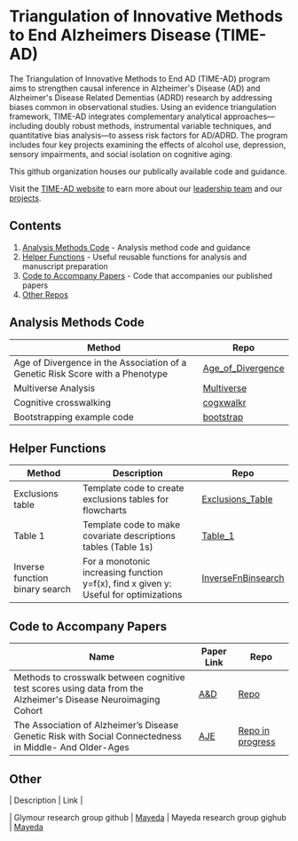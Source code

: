 # Triangulation of Innovative Methods to End Alzheimers Disease (TIME-AD)

The Triangulation of Innovative Methods to End AD (TIME-AD) program aims to strengthen causal inference in Alzheimer's Disease (AD) and Alzheimer's Disease Related Dementias (ADRD) research by addressing biases common in observational studies. Using an evidence triangulation framework, TIME-AD integrates complementary analytical approaches—including doubly robust methods, instrumental variable techniques, and quantitative bias analysis—to assess risk factors for AD/ADRD. The program includes four key projects examining the effects of alcohol use, depression, sensory impairments, and social isolation on cognitive aging.

This github organization houses our publically available code and guidance.

Visit the [TIME-AD website](https://www.time-ad.org/) to earn more about our [leadership team](https://www.time-ad.org/leadership-1) and our [projects](https://www.time-ad.org/projects).

## Contents
1. [Analysis Methods Code](#analysis-methods-code) - Analysis method code and guidance
2. [Helper Functions](#helper-functions) - Useful reusable functions for analysis and manuscript preparation
3. [Code to Accompany Papers](#code-to-accompany-papers) - Code that accompanies our published papers
4. [Other Repos](#other)

## Analysis Methods Code
| Method | Repo | 
| -------- | ------- | 
| Age of Divergence in the Association of a Genetic Risk Score with a Phenotype | [Age_of_Divergence](https://github.com/TIME-AD/Age_of_Divergence) | 
| Multiverse Analysis | [Multiverse](https://github.com/TIME-AD/Multiverse) | 
| Cognitive crosswalking | [cogxwalkr](https://github.com/jrgant/cogxwalkr)|
| Bootstrapping example code | [bootstrap](https://github.com/GlymourGroup/bootstrap) |

## Helper Functions
| Method | Description | Repo | 
| -------- | ------- | ------- | 
| Exclusions table | Template code to create exclusions tables for flowcharts | [Exclusions_Table](https://github.com/TIME-AD/Exclusions_Table) |
| Table 1 | Template code to make covariate descriptions tables (Table 1s) |  [Table_1](https://github.com/TIME-AD/Table_1) |
| Inverse function binary search | For a monotonic increasing function y=f(x), find x given y: Useful for optimizations|  [InverseFnBinsearch](https://github.com/GlymourGroup/InverseFnBinsearch) |

## Code to Accompany Papers
| Name | Paper Link | Repo | 
| -------- | ------- | ------- | 
| Methods to crosswalk between cognitive test scores using data from the Alzheimer's Disease Neuroimaging Cohort | [A&D](https://alz-journals.onlinelibrary.wiley.com/doi/10.1002/alz.14597)| [Repo](https://github.com/jrgant/cogxwalkr)|
| The Association of Alzheimer’s Disease Genetic Risk with Social Connectedness in Middle- And Older-Ages  | [AJE](https://academic.oup.com/aje/advance-article-abstract/doi/10.1093/aje/kwaf122/8161736)|  [Repo in progress](https://github.com/TIME-AD/Paper_RevMR_ADGRS_Social)|

## Other
| Description | Link | 

| Glymour research group github | [Mayeda](https://github.com/Mayeda-Research-Group)
| Mayeda research group gighub | [Mayeda](https://github.com/Mayeda-Research-Group)

